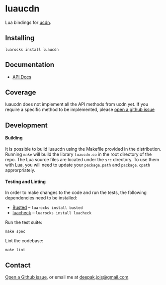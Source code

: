 # luaucdn
Lua bindings for [ucdn](https://github.com/grigorig/ucdn).

## Installing

```
luarocks install luaucdn
```

## Documentation

* [API Docs](http://deepakjois.github.io/luaucdn/api/)

## Coverage

luaucdn does not implement all the API methods from ucdn yet. If you require a specific method to be implemented, please [open a github issue][luaucdn-issues]

## Development

#### Building
It is possible to build luaucdn using the Makefile provided in the distribution. Running `make` will build the library `luaucdn.so` in the root directory of the repo. The Lua source files are located under the `src` directory. To use them with Lua, you will need to update your `package.path` and `package.cpath` approrpriately.

#### Testing and Linting
In order to make changes to the code and run the tests, the following dependencies need to be installed:

* [Busted](http://olivinelabs.com/busted/) – `luarocks install busted`
* [luacheck](http://luacheck.readthedocs.org) – `luarocks install luacheck`

Run the test suite:
```
make spec
```

Lint the codebase:
```
make lint
```

## Contact
[Open a Github issue][luaucdn-issues], or email me at <deepak.jois@gmail.com>.

[luaucdn-issues]: https://github.com/deepakjois/luaucdn/issues

